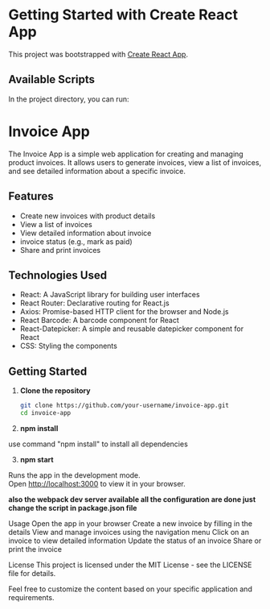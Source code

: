 # Getting Started with Create React App

This project was bootstrapped with [Create React App](https://github.com/facebook/create-react-app).

## Available Scripts

In the project directory, you can run:


# Invoice App

The Invoice App is a simple web application for creating and managing product invoices. It allows users to generate invoices, view a list of invoices, and see detailed information about a specific invoice.

## Features

- Create new invoices with product details
- View a list of  invoices
- View detailed information about  invoice
-  invoice status (e.g., mark as paid)
- Share and print invoices

## Technologies Used

- React: A JavaScript library for building user interfaces
- React Router: Declarative routing for React.js
- Axios: Promise-based HTTP client for the browser and Node.js
- React Barcode: A barcode component for React
- React-Datepicker: A simple and reusable datepicker component for React
- CSS: Styling the components

## Getting Started

1. **Clone the repository**

   ```bash
   git clone https://github.com/your-username/invoice-app.git
   cd invoice-app

2. **npm install**

use command "npm install" to install all dependencies


3. **npm start**  

Runs the app in the development mode.\
Open [http://localhost:3000](http://localhost:3000) to view it in your browser.

**also the webpack dev server available all the configuration are done just change the script in package.json file**

Usage
Open the app in your browser
Create a new invoice by filling in the details
View and manage invoices using the navigation menu
Click on an invoice to view detailed information
Update the status of an invoice
Share or print the invoice



License
This project is licensed under the MIT License - see the LICENSE file for details.

Feel free to customize the content based on your specific application and requirements.